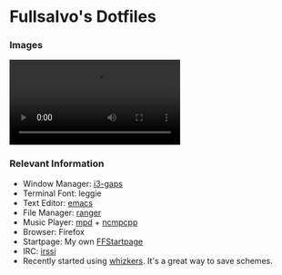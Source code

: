 # Fullsalvo's Dotfiles

### Images
![Schemes](https://u.teknik.io/io9bal.webm)

### Relevant Information

* Window Manager: [i3-gaps](https://github.com/Airblader/i3)
* Terminal Font: leggie
* Text Editor: [emacs](https://www.gnu.org/software/emacs/)
* File Manager: [ranger](https://github.com/hut/ranger)
* Music Player: [mpd](http://www.musicpd.org/) + [ncmpcpp](http://ncmpcpp.rybczak.net/)
* Browser: Firefox
* Startpage: My own [FFStartpage](https://github.com/fullsalvo/FFStartpage)
* IRC: [irssi](https://github.com/irssi/irssi)
* Recently started using [whizkers](https://github.com/metakirby5/whizkers). It's a great way to save schemes.